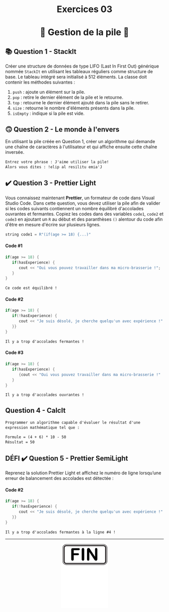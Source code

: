<h1 align="center">Exercices 03</h1>
<h1 align="center">🔋 Gestion de la pile 🔋</h1>

## 📚 Question 1 - StackIt

Créer une structure de données de type LIFO (Last In First Out) générique nommée `StackIt` en utilisant les tableaux réguliers comme structure de base. Le tableau intégré sera initialisé à 512 éléments. La classe doit contenir les méthodes suivantes :

1. `push` : ajoute un élément sur la pile.
2. `pop` : retire le dernier élément de la pile et le retourne.
3. `top` : retourne le dernier élément ajouté dans la pile sans le retirer.
4. `size` : retourne le nombre d'éléments présents dans la pile.
5. `isEmpty` : indique si la pile est vide.

## 🙃 Question 2 - Le monde à l'envers

En utilisant la pile créée en Question 1, créer un algorithme qui demande une chaîne de caractères à l'utilisateur et qui affiche ensuite cette chaîne inversée.

```plaintext
Entrez votre phrase : J'aime utiliser la pile!
Alors vous dites : !elip al resilitu emia'J
```

## ✔️ Question 3 - Prettier Light

Vous connaissez maintenant **Prettier**, un formateur de code dans Visual Studio Code. Dans cette question, vous devez utiliser la pile afin de valider si les codes suivants contiennent un nombre équilibré d'accolades ouvrantes et fermantes. Copiez les codes dans des variables `code1`, `code2` et `code3` en ajoutant un `R` au début et des paranthèses `()` alentour du code afin d'être en mesure d'écrire sur plusieurs lignes.

```cpp
string code1 = R"(if(age >= 18) {...)"
```

#### Code #1

```cpp
if(age >= 18) {
   if(hasExperience) {
      cout << "Oui vous pouvez travailler dans ma micro-brasserie !";
   }
}
```

```plaintext
Ce code est équilibré !
```

#### Code #2

```cpp
if(age >= 18) {
   if(!hasExperience) {
      cout << "Je suis désolé, je cherche quelqu'un avec expérience !"
   }}
}
```

```plaintext
Il y a trop d'accolades fermantes !
```

#### Code #3

```cpp
if(age >= 18) {
   if(hasExperience) {
      {cout << "Oui vous pouvez travailler dans ma micro-brasserie !"
   }
}
```

```plaintext
Il y a trop d'accolades ouvrantes !
```

## Question 4 - CalcIt
```plaintext
Programmer un algorithme capable d'évaluer le résultat d'une expression mathématique tel que :
```
```plaintext
Formule = (4 + 6) * 10 - 50
Résultat = 50
```

## DÉFI ✔️ Question 5 - Prettier SemiLight
Reprenez la solution Prettier Light et affichez le numéro de ligne lorsqu’une erreur de balancement des accolades est détectée :

#### Code #2

```cpp
if(age >= 18) {
   if(!hasExperience) {
      cout << "Je suis désolé, je cherche quelqu'un avec expérience !"
   }}
}
```

```plaintext
Il y a trop d'accolades fermantes à la ligne #4 !
```

<hr/>
<p align="center"><img src="./images/end.png" alt="drawing" width="150"/></p>
